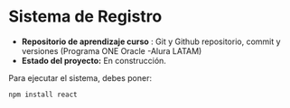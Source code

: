# Sistema de Registro  

- **Repositorio de aprendizaje curso** : Git y Github repositorio, commit y versiones (Programa ONE Oracle -Alura LATAM)  
- **Estado del proyecto:** En construcción.  

Para ejecutar el sistema, debes poner:  

```npm install react ```

